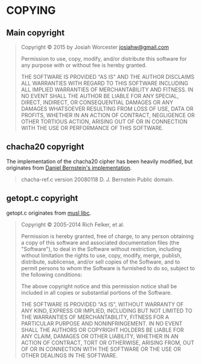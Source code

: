 COPYING
=======

Main copyright
--------------

> Copyright © 2015 by Josiah Worcester <josiahw@gmail.com>
>
> Permission to use, copy, modify, and/or distribute this software for any
> purpose with or without fee is hereby granted.
>
> THE SOFTWARE IS PROVIDED "AS IS" AND THE AUTHOR DISCLAIMS ALL WARRANTIES
> WITH REGARD TO THIS SOFTWARE INCLUDING ALL IMPLIED WARRANTIES OF
> MERCHANTABILITY AND FITNESS. IN NO EVENT SHALL THE AUTHOR BE LIABLE FOR
> ANY SPECIAL, DIRECT, INDIRECT, OR CONSEQUENTIAL DAMAGES OR ANY DAMAGES
> WHATSOEVER RESULTING FROM LOSS OF USE, DATA OR PROFITS, WHETHER IN AN
> ACTION OF CONTRACT, NEGLIGENCE OR OTHER TORTIOUS ACTION, ARISING OUT OF
> OR IN CONNECTION WITH THE USE OR PERFORMANCE OF THIS SOFTWARE.

chacha20 copyright
------------------

The implementation of the chacha20 cipher has been heavily modified, but
originates from [Daniel Bernstein's implementation][djb].

[djb]: http://cr.yp.to/streamciphers/timings/estreambench/submissions/salsa20/chacha8/ref/chacha.c

> chacha-ref.c version 20080118
> D. J. Bernstein
> Public domain.

getopt.c copyright
------------------

getopt.c originates from [musl libc](http://musl-libc.org).

> Copyright © 2005-2014 Rich Felker, et al.
>
> Permission is hereby granted, free of charge, to any person obtaining
> a copy of this software and associated documentation files (the
> "Software"), to deal in the Software without restriction, including
> without limitation the rights to use, copy, modify, merge, publish,
> distribute, sublicense, and/or sell copies of the Software, and to
> permit persons to whom the Software is furnished to do so, subject to
> the following conditions:
>
> The above copyright notice and this permission notice shall be
> included in all copies or substantial portions of the Software.
>
> THE SOFTWARE IS PROVIDED "AS IS", WITHOUT WARRANTY OF ANY KIND,
> EXPRESS OR IMPLIED, INCLUDING BUT NOT LIMITED TO THE WARRANTIES OF
> MERCHANTABILITY, FITNESS FOR A PARTICULAR PURPOSE AND NONINFRINGEMENT.
> IN NO EVENT SHALL THE AUTHORS OR COPYRIGHT HOLDERS BE LIABLE FOR ANY
> CLAIM, DAMAGES OR OTHER LIABILITY, WHETHER IN AN ACTION OF CONTRACT,
> TORT OR OTHERWISE, ARISING FROM, OUT OF OR IN CONNECTION WITH THE
> SOFTWARE OR THE USE OR OTHER DEALINGS IN THE SOFTWARE.
